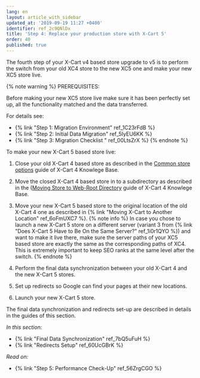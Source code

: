 ```yaml
---
lang: en
layout: article_with_sidebar
updated_at: '2019-09-19 11:27 +0400'
identifier: ref_2c9QNlDx
title: 'Step 4: Replace your production store with X-Cart 5'
order: 40
published: true
---
```

The fourth step of your X-Cart v4 based store upgrade to v5 is to perform the switch from your old XC4 store to the new XC5 one and make your new XC5 store live.

{% note warning %}
PREREQUISITES:

Before making your new XC5 store live make sure it has been perfectly set up, all the functionality matched and the data transferred.

For details see:
*   {% link "Step 1: Migration Environment" ref_1C23rFdB %}
*   {% link "Step 2: Initial Data Migration" ref_5IyEU6KK %}
*   {% link "Step 3: Migration Checklist " ref_00LtsZrX %}
{% endnote %}

To make your new X-Cart 5 based store live:

1. Close your old X-Cart 4 based store as described in the [Common store options](https://help.x-cart.com/X-Cart:General_Options#Common_store_options "Step 4: Replace your production store with X-Cart 5") guide of X-Cart 4 Knowlege Base.

2. Move the closed X-Cart 4 based store in to a subdirectory as described in the ([Moving Store to Web-Root Directory](https://help.x-cart.com/X-Cart:Moving_store_to_web-root_directory "Step 4: Replace your production store with X-Cart 5") guide of X-Cart 4 Knowlege Base.

3. Move your new X-Cart 5 based store to the original location of the old X-Cart 4 one as described in {% link "Moving X-Cart to Another Location" ref_6oFmUXC7 %}.
   {% note info %}
   In case you chose to launch a new X-Cart 5 store on a different server (variant 3 from {% link "Does X-Cart 5 Have to Be On the Same Server?" ref_1i0r1QYO %}) and want to make it live there, make sure the server paths of your XC5 based store are exactly the same as the corresponding paths of XC4. This is extremely important to keep SEO ranks at the same level after the switch.
   {% endnote %}

4. Perform the final data synchronization between your old X-Cart 4 and the new X-Cart 5 stores.

5. Set up redirects so Google can find your pages at their new locations.

6. Launch your new X-Cart 5 store.

The final data synchronization and redirects set-up are described in details in the guides of this section.

_In this section:_
*   {% link "Final Data Synchronization" ref_7bQ5uFuH %}
*   {% link "Redirects Setup" ref_60UcGBrK %}

_Read on:_
*   {% link "Step 5: Performance Check-Up" ref_56ZrgCGO %}
